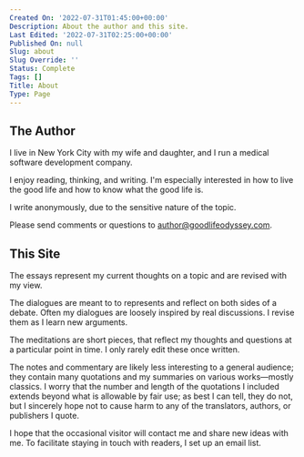 ```yaml
---
Created On: '2022-07-31T01:45:00+00:00'
Description: About the author and this site.
Last Edited: '2022-07-31T02:25:00+00:00'
Published On: null
Slug: about
Slug Override: ''
Status: Complete
Tags: []
Title: About
Type: Page
---
```

<h2>The Author</h2>
<p>I live in New York City with my wife and daughter, and I run a medical software development company.</p>
<p>I enjoy reading, thinking, and writing. I'm especially interested in how to live the good life and how to know what the good life is.</p>
<p>I write anonymously, due to the sensitive nature of the topic.</p>
<p>Please send comments or questions to <a href="mailto:author@goodlifeodyssey.com">author@goodlifeodyssey.com</a>.</p>
<h2>This Site</h2>
<p>The essays represent my current thoughts on a topic and are revised with my view.</p>
<p>The dialogues are meant to to represents and reflect on both sides of a debate. Often my dialogues are loosely inspired by real discussions. I revise them as I learn new arguments.</p>
<p>The meditations are short pieces, that reflect my thoughts and questions at a particular point in time. I only rarely edit these once written.</p>
<p>The notes and commentary are likely less interesting to a general audience; they contain many quotations and my summaries on various works—mostly classics. I worry that the number and length of the quotations I included extends beyond what is allowable by fair use; as best I can tell, they do not, but I sincerely hope not to cause harm to any of the translators, authors, or publishers I quote.</p>
<p>I hope that the occasional visitor will contact me and share new ideas with me. To facilitate staying in touch with readers, I set up an email list.</p>
